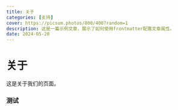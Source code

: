 ```yaml
---
title: 关于
categories: [支持]
cover: https://picsum.photos/800/400?random=1
description: 这是一篇示例文章，展示了如何使用frontmatter配置文章属性。
date: 2024-05-20
---
```


# 关于

这是关于我们的页面。

<h3 class="text-gray-900 dark:text-white">测试</h3>